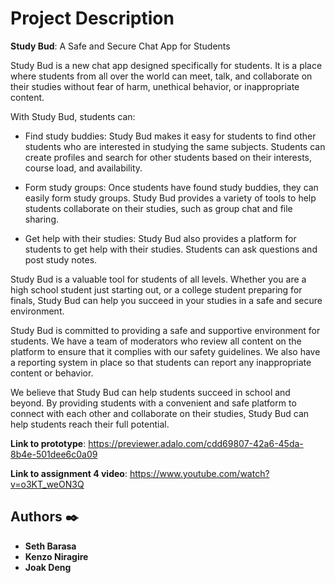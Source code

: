 # Project Description

**Study Bud**: A Safe and Secure Chat App for Students

Study Bud is a new chat app designed specifically for students. It is a place where students from all over the world can meet, talk, and collaborate on their studies without fear of harm, unethical behavior, or inappropriate content.

With Study Bud, students can:

* Find study buddies: Study Bud makes it easy for students to find other students who are interested in studying the same subjects. Students can create profiles and search for other students based on their interests, course load, and availability.
   
* Form study groups: Once students have found study buddies, they can easily form study groups. Study Bud provides a variety of tools to help students collaborate on their studies, such as group chat and file sharing.
   
* Get help with their studies: Study Bud also provides a platform for students to get help with their studies. Students can ask questions and post study notes.
   
Study Bud is a valuable tool for students of all levels. Whether you are a high school student just starting out, or a college student preparing for finals, Study Bud can help you succeed in your studies in a safe and secure environment.

Study Bud is committed to providing a safe and supportive environment for students. We have a team of moderators who review all content on the platform to ensure that it complies with our safety guidelines. We also have a reporting system in place so that students can report any inappropriate content or behavior.

We believe that Study Bud can help students succeed in school and beyond. By providing students with a convenient and safe platform to connect with each other and collaborate on their studies, Study Bud can help students reach their full potential.

**Link to prototype**: https://previewer.adalo.com/cdd69807-42a6-45da-8b4e-501dee6c0a09

**Link to assignment 4 video**: https://www.youtube.com/watch?v=o3KT_weON3Q

## Authors :black_nib:
* **Seth Barasa**
* **Kenzo Niragire**
* **Joak Deng**
